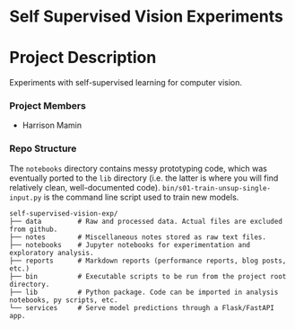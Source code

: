 # Self Supervised Vision Experiments

# Project Description
Experiments with self-supervised learning for computer vision.

### Project Members
* Harrison Mamin

### Repo Structure

The `notebooks` directory contains messy prototyping code, which was eventually ported to the `lib` directory (i.e. the latter is where you will find relatively clean, well-documented code). `bin/s01-train-unsup-single-input.py` is the command line script used to train new models.

```
self-supervised-vision-exp/
├── data         # Raw and processed data. Actual files are excluded from github.
├── notes        # Miscellaneous notes stored as raw text files.
├── notebooks    # Jupyter notebooks for experimentation and exploratory analysis.
├── reports      # Markdown reports (performance reports, blog posts, etc.)
├── bin          # Executable scripts to be run from the project root directory.
├── lib          # Python package. Code can be imported in analysis notebooks, py scripts, etc.
└── services     # Serve model predictions through a Flask/FastAPI app.
```
